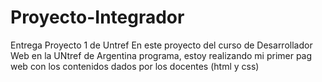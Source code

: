 # Proyecto-Integrador
Entrega Proyecto 1 de Untref
En este proyecto del curso de Desarrollador Web en la UNtref de Argentina programa, estoy realizando mi primer pag web con los contenidos dados por los docentes (html y css) 